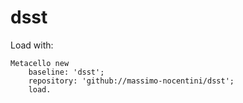 # dsst

Load with:

```smalltalk
Metacello new
    baseline: 'dsst';
    repository: 'github://massimo-nocentini/dsst';
    load.
```

